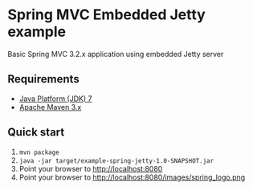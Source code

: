 Spring MVC Embedded Jetty example
=================================

Basic Spring MVC 3.2.x application using embedded Jetty server

Requirements
------------
* [Java Platform (JDK) 7](http://www.oracle.com/technetwork/java/javase/downloads/index.html)
* [Apache Maven 3.x](http://maven.apache.org/)

Quick start
-----------
1. `mvn package`
2. `java -jar target/example-spring-jetty-1.0-SNAPSHOT.jar`
3. Point your browser to [http://localhost:8080](http://localhost:8080)
4. Point your browser to [http://localhost:8080/images/spring_logo.png](http://localhost:8080/images/spring_logo.png)